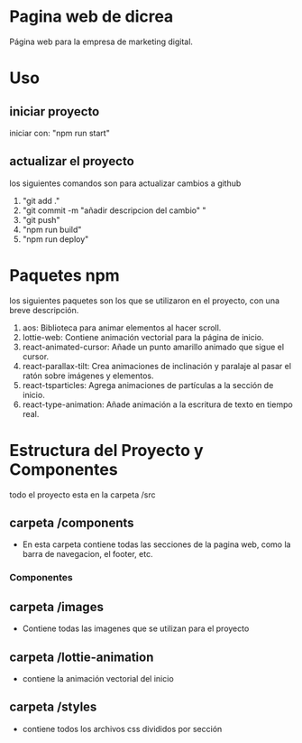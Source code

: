 # Pagina web de dicrea

Página web para la empresa de marketing digital.

# Uso

## iniciar proyecto

iniciar con: "npm run start"

## actualizar el proyecto

los siguientes comandos son para actualizar cambios a github

1. "git add ."
2. "git commit -m "añadir descripcion del cambio" "
3. "git push"
4. "npm run build"
5. "npm run deploy"

# Paquetes npm

los siguientes paquetes son los que se utilizaron en el proyecto, con una breve descripción.

1. aos: Biblioteca para animar elementos al hacer scroll.
2. lottie-web: Contiene animación vectorial para la página de inicio.
3. react-animated-cursor: Añade un punto amarillo animado que sigue el cursor.
4. react-parallax-tilt: Crea animaciones de inclinación y paralaje al pasar el ratón sobre imágenes y elementos.
5. react-tsparticles: Agrega animaciones de partículas a la sección de inicio.
6. react-type-animation: Añade animación a la escritura de texto en tiempo real.

# Estructura del Proyecto y Componentes

todo el proyecto esta en la carpeta /src

## carpeta /components

- En esta carpeta contiene todas las secciones de la pagina web, como la barra de navegacion, el footer, etc.

### Componentes

## carpeta /images

- Contiene todas las imagenes que se utilizan para el proyecto

## carpeta /lottie-animation

- contiene la animación vectorial del inicio

## carpeta /styles

- contiene todos los archivos css divididos por sección
